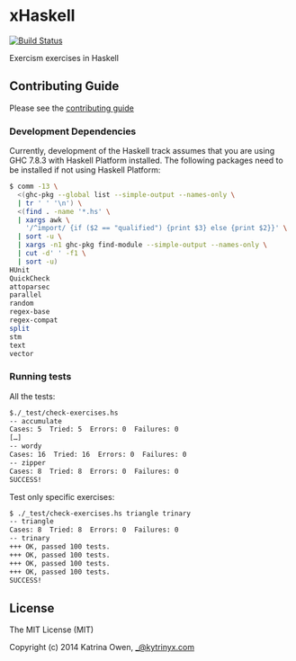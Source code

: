 # xHaskell

[![Build Status](https://travis-ci.org/exercism/xhaskell.png?branch=master)](https://travis-ci.org/exercism/xhaskell)

Exercism exercises in Haskell

## Contributing Guide

Please see the [contributing guide](https://github.com/exercism/x-api/blob/master/CONTRIBUTING.md#the-exercise-data)

### Development Dependencies

Currently, development of the Haskell track assumes that you are using
GHC 7.8.3 with Haskell Platform installed. The following packages need
to be installed if not using Haskell Platform:

```bash
$ comm -13 \
  <(ghc-pkg --global list --simple-output --names-only \
  | tr ' ' '\n') \
  <(find . -name '*.hs' \
  | xargs awk \
    '/^import/ {if ($2 == "qualified") {print $3} else {print $2}}' \
  | sort -u \
  | xargs -n1 ghc-pkg find-module --simple-output --names-only \
  | cut -d' ' -f1 \
  | sort -u)
HUnit
QuickCheck
attoparsec
parallel
random
regex-base
regex-compat
split
stm
text
vector
```

### Running tests

All the tests:

```bash
$./_test/check-exercises.hs
-- accumulate
Cases: 5  Tried: 5  Errors: 0  Failures: 0
[…]
-- wordy
Cases: 16  Tried: 16  Errors: 0  Failures: 0
-- zipper
Cases: 8  Tried: 8  Errors: 0  Failures: 0
SUCCESS!
```

Test only specific exercises:

```bash
$ ./_test/check-exercises.hs triangle trinary
-- triangle
Cases: 8  Tried: 8  Errors: 0  Failures: 0
-- trinary
+++ OK, passed 100 tests.
+++ OK, passed 100 tests.
+++ OK, passed 100 tests.
+++ OK, passed 100 tests.
SUCCESS!
```

## License

The MIT License (MIT)

Copyright (c) 2014 Katrina Owen, _@kytrinyx.com
